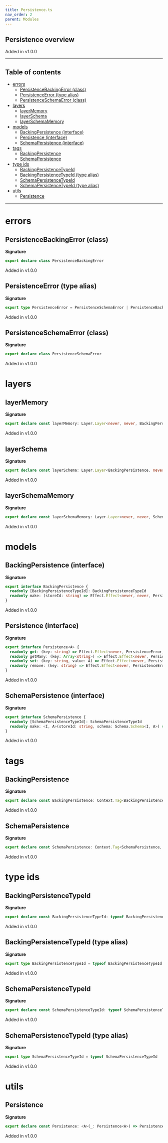 ```yaml
---
title: Persistence.ts
nav_order: 2
parent: Modules
---
```


## Persistence overview

Added in v1.0.0

---

<h2 class="text-delta">Table of contents</h2>

- [errors](#errors)
  - [PersistenceBackingError (class)](#persistencebackingerror-class)
  - [PersistenceError (type alias)](#persistenceerror-type-alias)
  - [PersistenceSchemaError (class)](#persistenceschemaerror-class)
- [layers](#layers)
  - [layerMemory](#layermemory)
  - [layerSchema](#layerschema)
  - [layerSchemaMemory](#layerschemamemory)
- [models](#models)
  - [BackingPersistence (interface)](#backingpersistence-interface)
  - [Persistence (interface)](#persistence-interface)
  - [SchemaPersistence (interface)](#schemapersistence-interface)
- [tags](#tags)
  - [BackingPersistence](#backingpersistence)
  - [SchemaPersistence](#schemapersistence)
- [type ids](#type-ids)
  - [BackingPersistenceTypeId](#backingpersistencetypeid)
  - [BackingPersistenceTypeId (type alias)](#backingpersistencetypeid-type-alias)
  - [SchemaPersistenceTypeId](#schemapersistencetypeid)
  - [SchemaPersistenceTypeId (type alias)](#schemapersistencetypeid-type-alias)
- [utils](#utils)
  - [Persistence](#persistence)

---

# errors

## PersistenceBackingError (class)

**Signature**

```ts
export declare class PersistenceBackingError
```

Added in v1.0.0

## PersistenceError (type alias)

**Signature**

```ts
export type PersistenceError = PersistenceSchemaError | PersistenceBackingError
```

Added in v1.0.0

## PersistenceSchemaError (class)

**Signature**

```ts
export declare class PersistenceSchemaError
```

Added in v1.0.0

# layers

## layerMemory

**Signature**

```ts
export declare const layerMemory: Layer.Layer<never, never, BackingPersistence>
```

Added in v1.0.0

## layerSchema

**Signature**

```ts
export declare const layerSchema: Layer.Layer<BackingPersistence, never, SchemaPersistence>
```

Added in v1.0.0

## layerSchemaMemory

**Signature**

```ts
export declare const layerSchemaMemory: Layer.Layer<never, never, SchemaPersistence>
```

Added in v1.0.0

# models

## BackingPersistence (interface)

**Signature**

```ts
export interface BackingPersistence {
  readonly [BackingPersistenceTypeId]: BackingPersistenceTypeId
  readonly make: (storeId: string) => Effect.Effect<never, never, Persistence<unknown>>
}
```

Added in v1.0.0

## Persistence (interface)

**Signature**

```ts
export interface Persistence<A> {
  readonly get: (key: string) => Effect.Effect<never, PersistenceError, Option.Option<A>>
  readonly getMany: (key: Array<string>) => Effect.Effect<never, PersistenceError, Array<Option.Option<A>>>
  readonly set: (key: string, value: A) => Effect.Effect<never, PersistenceError, void>
  readonly remove: (key: string) => Effect.Effect<never, PersistenceError, void>
}
```

Added in v1.0.0

## SchemaPersistence (interface)

**Signature**

```ts
export interface SchemaPersistence {
  readonly [SchemaPersistenceTypeId]: SchemaPersistenceTypeId
  readonly make: <I, A>(storeId: string, schema: Schema.Schema<I, A>) => Effect.Effect<never, never, Persistence<A>>
}
```

Added in v1.0.0

# tags

## BackingPersistence

**Signature**

```ts
export declare const BackingPersistence: Context.Tag<BackingPersistence, BackingPersistence>
```

Added in v1.0.0

## SchemaPersistence

**Signature**

```ts
export declare const SchemaPersistence: Context.Tag<SchemaPersistence, SchemaPersistence>
```

Added in v1.0.0

# type ids

## BackingPersistenceTypeId

**Signature**

```ts
export declare const BackingPersistenceTypeId: typeof BackingPersistenceTypeId
```

Added in v1.0.0

## BackingPersistenceTypeId (type alias)

**Signature**

```ts
export type BackingPersistenceTypeId = typeof BackingPersistenceTypeId
```

Added in v1.0.0

## SchemaPersistenceTypeId

**Signature**

```ts
export declare const SchemaPersistenceTypeId: typeof SchemaPersistenceTypeId
```

Added in v1.0.0

## SchemaPersistenceTypeId (type alias)

**Signature**

```ts
export type SchemaPersistenceTypeId = typeof SchemaPersistenceTypeId
```

Added in v1.0.0

# utils

## Persistence

**Signature**

```ts
export declare const Persistence: <A>(_: Persistence<A>) => Persistence<A>
```

Added in v1.0.0
